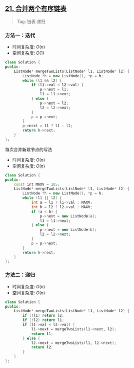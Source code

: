 ## [21. 合并两个有序链表](https://leetcode-cn.com/problems/merge-two-sorted-lists/)

> Tag: 链表 递归

### 方法一：迭代

* 时间复杂度: ${O(n)}$
* 空间复杂度: ${O(1)}$

```cpp
class Solution {
public:
    ListNode* mergeTwoLists(ListNode* l1, ListNode* l2) {
        ListNode *h = new ListNode(), *p = h;
        while (l1 && l2) {
            if (l1->val < l2->val) {
                p->next = l1;
                l1 = l1->next;
            } else {
                p->next = l2;
                l2 = l2->next;
            }
            p = p->next;
        }
        p->next = l1 ? l1 : l2;
        return h->next;
    }
};
```

每次合并新建节点的写法

* 时间复杂度: ${O(n)}$
* 空间复杂度: ${O(n)}$
```cpp
class Solution {
public:
    const int MAXV = 105;
    ListNode* mergeTwoLists(ListNode* l1, ListNode* l2) {
        ListNode *h = new ListNode(), *p = h;
        while (l1 || l2) {
            int a = l1 ? l1->val : MAXV;
            int b = l2 ? l2->val : MAXV;
            if (a < b) {
                p->next = new ListNode(a);
                l1 = l1->next;
            } else {
                p->next = new ListNode(b);
                l2 = l2->next;
            }
            p = p->next;
        }
        return h->next;
    }
};
```

### 方法二：递归
* 时间复杂度: ${O(n)}$
* 空间复杂度: ${O(n)}$
```cpp
class Solution {
public:
    ListNode* mergeTwoLists(ListNode* l1, ListNode* l2) {
        if (!l1) return l2;
        if (!l2) return l1;
        if (l1->val < l2->val) {
            l1->next = mergeTwoLists(l1->next, l2);
            return l1;
        } else {
            l2->next = mergeTwoLists(l1, l2->next);
            return l2;
        }
    }
};
```